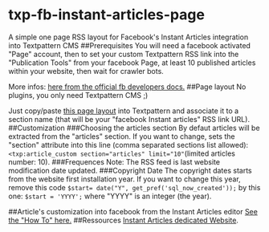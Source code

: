 # txp-fb-instant-articles-page
A simple one page RSS layout for Facebook's Instant Articles integration into Textpattern CMS
##Prerequisites
You will need a facebook activated "Page" account, then to set your custom Textpattern RSS link into the "Publication Tools" from your facebook Page, at least 10 published articles within your website, then wait for crawler bots.

More infos: [here from the official fb developers docs.](https://developers.facebook.com/docs/instant-articles/publishing/setup-rss-feed)
##Page layout
No plugins, you only need Textpattern CMS ;)

Just copy/paste [this page layout](https://github.com/cara-tm/txp-fb-instant-articles-page/blob/master/page) into Textpattern and associate it to a section name (that will be your "facebook Instant articles" RSS link URL).
##Customization
###Choosing the articles section
By defaut articles will be extracted from the "articles" section. If you want to change, sets the "section" attribute into this line (comma separated sections list allowed): `<txp:article_custom section="articles" limit="10"`(limited articles number: 10).
###Frequences
Note: The RSS feed is last website modification date updated. 
###Copyright Date
The copyright dates starts from the website first installation year. If you want to change this year, remove this code `$start= date("Y", get_pref('sql_now_created'));` by this one: `$start = 'YYYY';` where "YYYY" is an integer (the year).

##Article's customization into facebook from the Instant Articles editor
[See the "How To" here.](https://developers.facebook.com/docs/instant-articles/guides/format-overview)
##Ressources
[Instant Articles dedicated Website](https://instantarticles.fb.com/).
